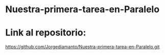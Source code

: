 # Nuestra-primera-tarea-en-Paralelo

# Link al repositorio:
https://github.com/Jorgediamanto/Nuestra-primera-tarea-en-Paralelo.git
